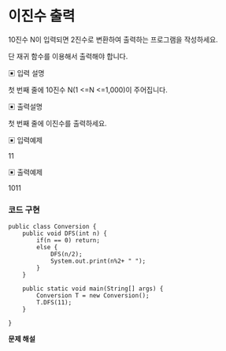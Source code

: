 # 이진수 출력



10진수 N이 입력되면 2진수로 변환하여 출력하는 프로그램을 작성하세요.

단 재귀 함수를 이용해서 출력해야 합니다.

 

▣ 입력 설명

첫 번째 줄에 10진수 N(1 <=N <=1,000)이 주어집니다.

 

▣ 출력설명

첫 번째 줄에 이진수를 출력하세요.

 

▣ 입력예제

11

 

▣ 출력예제

1011



### 코드 구현

```
public class Conversion {
	public void DFS(int n) {
		if(n == 0) return;
		else {
			DFS(n/2);
			System.out.print(n%2+ " "); 
		}
	}

	public static void main(String[] args) {
		Conversion T = new Conversion();
		T.DFS(11);
	}

}
```



**문제 해설**

[Link]: https://lealea.tistory.com/65?category=1008807

